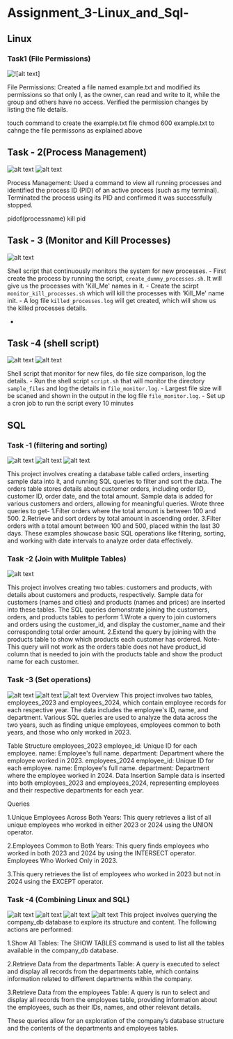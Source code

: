 # Assignment_3-Linux_and_Sql-
## Linux 
### Task1 (File Permissions)
![!\[alt text\]](Linux/screenshots/Task-1.png)

File Permissions: Created a file named example.txt and modified its permissions so that only I, as the owner, can read and write to it, while the group and others have no access. Verified the permission changes by listing the file details.

touch command to create the example.txt file
chmod 600 example.txt to cahnge the file permissons as explained above

## Task - 2(Process Management)
![alt text](Linux/screenshots/Task2pic1.png)
![alt text](Linux/screenshots/Task2pic2.png)

Process Management: Used a command to view all running processes and identified the process ID (PID) of an active process (such as my terminal). Terminated the process using its PID and confirmed it was successfully stopped.

pidof(processname)
kill pid


## Task - 3 (Monitor and Kill Processes)

![alt text](Linux/screenshots/Task-3.png)

Shell script that continuously monitors the system for new processes.
    - First create the process by running the script, `create_dummy_processes.sh`. It will give us the processes with 'Kill_Me' names in it.
    - Create the scirpt `monitor_kill_processes.sh` which will kill the processes with 'Kill_Me' name init.
    - A log file `killed_processes.log` will get created, which will show us the killed processes details.
 
-
## Task -4 (shell script)
![alt text](Linux/screenshots/Linux4part1.png)
![alt text](Linux/screenshots/Linux4part2.png)

 Shell script that monitor for new files, do file size comparison, log the details.
    - Run the shell script `script.sh` that will monitor the directory `sample_files` and log the details in `file_monitor.log`.
    - Largest file size will be scaned and shown in the output in the log file `file_monitor.log`.
    - Set up a cron job to run the script every 10 minutes


## SQL 
### Task -1 (filtering and sorting)
![alt text](SQL/Screenshots/SQLqueries1.png)
![alt text](SQL/Screenshots/SQLqueries1part2.png)
![alt text](SQL/Screenshots/SQLqueries1part3.png)

This project involves creating a database table called orders, inserting sample data into it, and running SQL queries to filter and sort the data.
The orders table stores details about customer orders, including order ID, customer ID, order date, and the total amount. Sample data is added for various customers and orders, allowing for meaningful queries.
Wrote three queries to get-
1.Filter orders where the total amount is between 100 and 500.
2.Retrieve and sort orders by total amount in ascending order.
3.Filter orders with a total amount between 100 and 500, placed within the last 30 days.
These examples showcase basic SQL operations like filtering, sorting, and working with date intervals to analyze order data effectively.

### Task -2 (Join with Mulitple Tables)
![alt text](SQL/Screenshots/SQL2query1.png)

This project involves creating two tables: customers and products, with details about customers and products, respectively. Sample data for customers (names and cities) and products (names and prices) are inserted into these tables.
The SQL queries demonstrate joining the customers, orders, and products tables to perform 
1.Wrote a query to join customers and orders using the customer_id, and display the customer_name and their corresponding total order amount.
2.Extend the query by joining with the products table to show which products each customer has ordered.
Note- This query will not work as the orders table does not have product_id column that is needed to join with the products table and show the product name for each customer. 
### Task -3 (Set operations)
![alt text](SQL/Screenshots/SQL3-1.png)
![alt text](SQL/Screenshots/SQL3-2.png)
![alt text](SQL/Screenshots/SQL3-3.png)
Overview
This project involves two tables, employees_2023 and employees_2024, which contain employee records for each respective year. The data includes the employee's ID, name, and department. Various SQL queries are used to analyze the data across the two years, such as finding unique employees, employees common to both years, and those who only worked in 2023.

Table Structure
employees_2023
employee_id: Unique ID for each employee.
name: Employee's full name.
department: Department where the employee worked in 2023.
employees_2024
employee_id: Unique ID for each employee.
name: Employee's full name.
department: Department where the employee worked in 2024.
Data Insertion
Sample data is inserted into both employees_2023 and employees_2024, representing employees and their respective departments for each year.

Queries

1.Unique Employees Across Both Years:
This query retrieves a list of all unique employees who worked in either 2023 or 2024 using the UNION operator.

2.Employees Common to Both Years:
This query finds employees who worked in both 2023 and 2024 by using the INTERSECT operator.
Employees Who Worked Only in 2023.

3.This query retrieves the list of employees who worked in 2023 but not in 2024 using the EXCEPT operator.

### Task -4 (Combining Linux and SQL)
![alt text](SQL/Screenshots/SQL4.png)
![alt text](SQL/Screenshots/SQL4part2.png)
![alt text](SQL/Screenshots/SQL4part3.png)
![alt text](SQL/Screenshots/SQL4part4.png)
This project involves querying the company_db database to explore its structure and content. The following actions are performed:

1.Show All Tables: The SHOW TABLES command is used to list all the tables available in the company_db database.

2.Retrieve Data from the departments Table: A query is executed to select and display all records from the departments table, which contains information related to different departments within the company.

3.Retrieve Data from the employees Table: A query is run to select and display all records from the employees table, providing information about the employees, such as their IDs, names, and other relevant details.

These queries allow for an exploration of the company’s database structure and the contents of the departments and employees tables.





